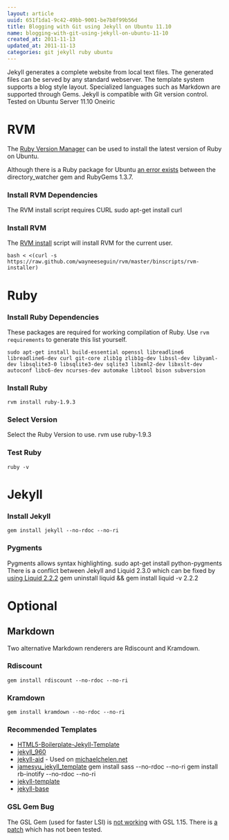 ```yaml
---
layout: article
uuid: 651f1da1-9c42-49bb-9001-be7b8f99b56d
title: Blogging with Git using Jekyll on Ubuntu 11.10
name: blogging-with-git-using-jekyll-on-ubuntu-11-10
created_at: 2011-11-13
updated_at: 2011-11-13
categories: git jekyll ruby ubuntu
---
```


Jekyll generates a complete website from local text files. The generated files can be served by any standard webserver. The template system supports a blog style layout. Specialized languages such as Markdown are supported through Gems. Jekyll is compatible with Git version control. Tested on Ubuntu Server 11.10 Oneiric

<!--more--> 
    
# RVM #
The [Ruby Version Manager](http://beginrescueend.com/) can be used to install the latest version of Ruby on Ubuntu.

Although there is a Ruby package for Ubuntu [an error exists](https://github.com/TwP/directory_watcher/issues/10#issuecomment-2327743) between the directory_watcher gem and RubyGems 1.3.7.

### Install RVM Dependencies ###
The RVM install script requires CURL
    sudo apt-get install curl
### Install RVM ###
The [RVM install](https://rvm.beginrescueend.com/rvm/install/) script will install RVM for the current user.

    bash < <(curl -s https://raw.github.com/wayneeseguin/rvm/master/binscripts/rvm-installer)

# Ruby #
### Install Ruby Dependencies ###
These packages are required for working compilation of Ruby. Use `rvm requirements` to generate this list yourself.

    sudo apt-get install build-essential openssl libreadline6 libreadline6-dev curl git-core zlib1g zlib1g-dev libssl-dev libyaml-dev libsqlite3-0 libsqlite3-dev sqlite3 libxml2-dev libxslt-dev autoconf libc6-dev ncurses-dev automake libtool bison subversion

### Install Ruby
    rvm install ruby-1.9.3

### Select Version
Select the Ruby Version to use.
    rvm use ruby-1.9.3

### Test Ruby
    ruby -v

# Jekyll

### Install Jekyll
    gem install jekyll --no-rdoc --no-ri

### Pygments
Pygments allows syntax highlighting.
    sudo apt-get install python-pygments
There is a conflict between Jekyll and Liquid 2.3.0 which can be fixed by [using Liquid 2.2.2](https://github.com/mojombo/jekyll/issues/422#issuecomment-2777592)
    gem uninstall liquid && gem install liquid -v 2.2.2
  
# Optional #

## Markdown
Two alternative Markdown renderers are Rdiscount and Kramdown.
### Rdiscount
    gem install rdiscount --no-rdoc --no-ri
    
### Kramdown
    gem install kramdown --no-rdoc --no-ri

### Recommended Templates
- [HTML5-Boilerplate-Jekyll-Template](https://github.com/bobschi/HTML5-Boilerplate-Jekyll-Template)
- [jekyll_960](https://github.com/btbytes/jekyll_960)
- [jekyll-aid](https://github.com/coolaj86/jekyll-aid/) - Used on [michaelchelen.net](michaelchelen.net)
- [jamesyu_jekyll_template](https://github.com/jamesyu/jamesyu_jekyll_template)
        gem install sass --no-rdoc --no-ri
        gem install rb-inotify --no-rdoc --no-ri
- [jekyll-template](https://github.com/tedkulp/jekyll-template)
- [jekyll-base](https://github.com/raphinou/jekyll-base)

### GSL Gem Bug
The GSL Gem (used for faster LSI) is [not working](https://rubyforge.org/tracker/index.php?func=detail&aid=29255&group_id=285&atid=1167) with GSL 1.15. There is [a patch](https://rubyforge.org/tracker/index.php?func=detail&aid=29353&group_id=285&atid=1169) which has not been tested.
